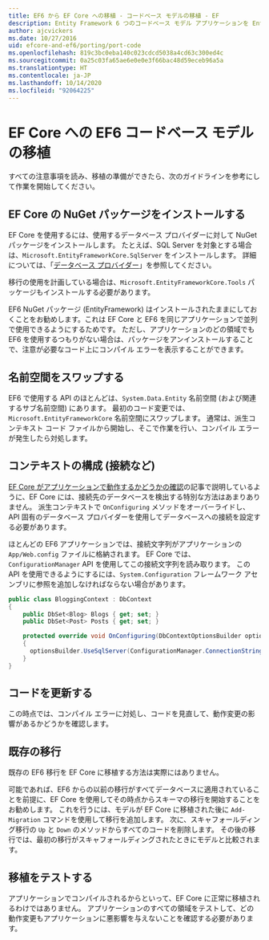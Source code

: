 ```yaml
---
title: EF6 から EF Core への移植 - コードベース モデルの移植 - EF
description: Entity Framework 6 つのコードベース モデル アプリケーションを Entity Framework Core に移植する方法に関する固有の情報
author: ajcvickers
ms.date: 10/27/2016
uid: efcore-and-ef6/porting/port-code
ms.openlocfilehash: 819c3bc0eba140c023cdcd5038a4cd63c300ed4c
ms.sourcegitcommit: 0a25c03fa65ae6e0e0e3f66bac48d59eceb96a5a
ms.translationtype: HT
ms.contentlocale: ja-JP
ms.lasthandoff: 10/14/2020
ms.locfileid: "92064225"
---
```

# <a name="porting-an-ef6-code-based-model-to-ef-core"></a>EF Core への EF6 コードベース モデルの移植

すべての注意事項を読み、移植の準備ができたら、次のガイドラインを参考にして作業を開始してください。

## <a name="install-ef-core-nuget-packages"></a>EF Core の NuGet パッケージをインストールする

EF Core を使用するには、使用するデータベース プロバイダーに対して NuGet パッケージをインストールします。 たとえば、SQL Server を対象とする場合は、`Microsoft.EntityFrameworkCore.SqlServer` をインストールします。 詳細については、「[データベース プロバイダー](xref:core/providers/index)」を参照してください。

移行の使用を計画している場合は、`Microsoft.EntityFrameworkCore.Tools` パッケージもインストールする必要があります。

EF6 NuGet パッケージ (EntityFramework) はインストールされたままにしておくことをお勧めします。これは EF Core と EF6 を同じアプリケーションで並列で使用できるようにするためです。 ただし、アプリケーションのどの領域でも EF6 を使用するつもりがない場合は、パッケージをアンインストールすることで、注意が必要なコード上にコンパイル エラーを表示することができます。

## <a name="swap-namespaces"></a>名前空間をスワップする

EF6 で使用する API のほとんどは、`System.Data.Entity` 名前空間 (および関連するサブ名前空間) にあります。 最初のコード変更では、`Microsoft.EntityFrameworkCore` 名前空間にスワップします。 通常は、派生コンテキスト コード ファイルから開始し、そこで作業を行い、コンパイル エラーが発生したら対処します。

## <a name="context-configuration-connection-etc"></a>コンテキストの構成 (接続など)

[EF Core がアプリケーションで動作するかどうかの確認](xref:efcore-and-ef6/porting/index)の記事で説明しているように、EF Core には、接続先のデータベースを検出する特別な方法はあまりありません。 派生コンテキストで `OnConfiguring` メソッドをオーバーライドし、API 固有のデータベース プロバイダーを使用してデータベースへの接続を設定する必要があります。

ほとんどの EF6 アプリケーションでは、接続文字列がアプリケーションの `App/Web.config` ファイルに格納されます。 EF Core では、`ConfigurationManager` API を使用してこの接続文字列を読み取ります。 この API を使用できるようにするには、`System.Configuration` フレームワーク アセンブリに参照を追加しなければならない場合があります。

```csharp
public class BloggingContext : DbContext
{
    public DbSet<Blog> Blogs { get; set; }
    public DbSet<Post> Posts { get; set; }

    protected override void OnConfiguring(DbContextOptionsBuilder optionsBuilder)
    {
      optionsBuilder.UseSqlServer(ConfigurationManager.ConnectionStrings["BloggingDatabase"].ConnectionString);
    }
}
```

## <a name="update-your-code"></a>コードを更新する

この時点では、コンパイル エラーに対処し、コードを見直して、動作変更の影響があるかどうかを確認します。

## <a name="existing-migrations"></a>既存の移行

既存の EF6 移行を EF Core に移植する方法は実際にはありません。

可能であれば、EF6 からの以前の移行がすべてデータベースに適用されていることを前提に、EF Core を使用してその時点からスキーマの移行を開始することをお勧めします。 これを行うには、モデルが EF Core に移植された後に `Add-Migration` コマンドを使用して移行を追加します。 次に、スキャフォールディング移行の `Up` と `Down` のメソッドからすべてのコードを削除します。 その後の移行では、最初の移行がスキャフォールディングされたときにモデルと比較されます。

## <a name="test-the-port"></a>移植をテストする

アプリケーションでコンパイルされるからといって、EF Core に正常に移植されるわけではありません。 アプリケーションのすべての領域をテストして、どの動作変更もアプリケーションに悪影響を与えないことを確認する必要があります。
